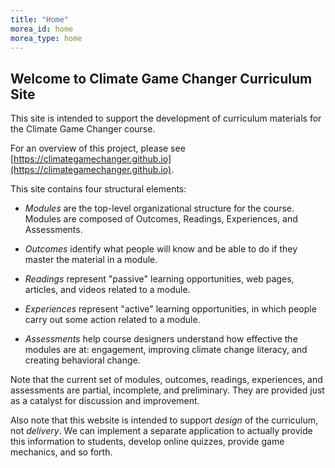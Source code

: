 ```yaml
---
title: "Home"
morea_id: home
morea_type: home
---
```


## Welcome to Climate Game Changer Curriculum Site

This site is intended to support the development of curriculum materials for the Climate Game Changer course.

For an overview of this project, please see [https://climategamechanger.github.io](https://climategamechanger.github.io).

This site contains four structural elements:

  * *Modules* are the top-level organizational structure for the course. Modules are composed of Outcomes, Readings, Experiences, and Assessments.

  * *Outcomes* identify what people will know and be able to do if they master the material in a module.

  * *Readings* represent "passive" learning opportunities, web pages, articles, and videos related to a module.

  * *Experiences* represent "active" learning opportunities, in which people carry out some action related to a module.

  * *Assessments* help course designers understand how effective the modules are at: engagement, improving climate change literacy, and creating behavioral change.

Note that the current set of modules, outcomes, readings, experiences, and assessments are partial, incomplete, and preliminary.  They are provided just as a catalyst for discussion and improvement.

Also note that this website is intended to support *design* of the curriculum, not *delivery*.  We can implement a separate application to actually provide this information to students, develop online quizzes, provide game mechanics, and so forth.




